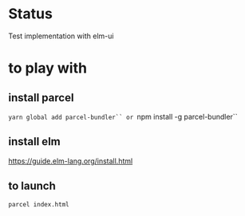 # Status
Test implementation with elm-ui


# to play with

## install parcel

`yarn global add parcel-bundler``
or
`npm install -g parcel-bundler``

## install elm

https://guide.elm-lang.org/install.html

## to launch
`parcel index.html`
